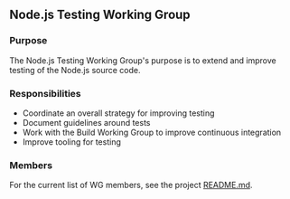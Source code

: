 ## Node.js Testing Working Group

### Purpose

The Node.js Testing Working Group's purpose is to extend and improve testing of
the Node.js source code.

### Responsibilities

* Coordinate an overall strategy for improving testing
* Document guidelines around tests
* Work with the Build Working Group to improve continuous integration
* Improve tooling for testing

### Members

For the current list of WG members, see the project [README.md][].

[README.md]: ./README.md#current-project-team-members